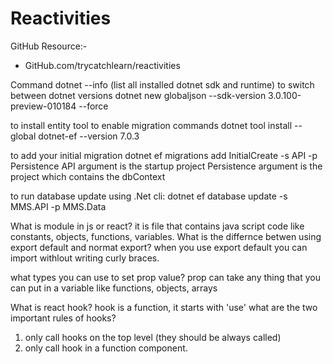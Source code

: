 # Reactivities

GitHub Resource:-
- GitHub.com/trycatchlearn/reactivities

Command
dotnet --info (list all installed dotnet sdk and runtime)
to switch between dotnet versions
dotnet new globaljson --sdk-version 3.0.100-preview-010184 --force

to install entity tool to enable migration commands
dotnet tool install --global dotnet-ef --version 7.0.3

to add your initial migration
dotnet ef migrations add InitialCreate -s API -p Persistence
API argument is the startup project
Persistence argument is the project which contains the dbContext

to run database update using .Net cli:
dotnet ef database update -s MMS.API -p MMS.Data

What is module in js or react?
it is file that contains java script code like constants, objects, functions, variables.
What is the differnce betwen using export default and normat export?
when you use export default you can import withlout writing curly braces.

what types you can use to set prop value?
prop can take any thing that you can put in a variable like functions, objects, arrays

What is react hook?
hook is a function, it starts with 'use'
what are the two important rules of hooks?
 1) only call hooks on the top level (they should be always called)
 2) only call hook in a function component.
